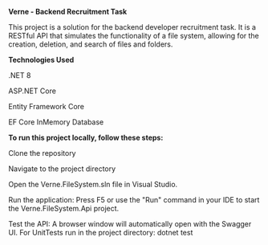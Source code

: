 **Verne - Backend Recruitment Task**

This project is a solution for the backend developer recruitment task. It is a RESTful API that simulates the functionality of a file system, allowing for the creation, deletion, and search of files and folders.

**Technologies Used**

.NET 8

ASP.NET Core

Entity Framework Core

EF Core InMemory Database

**To run this project locally, follow these steps:**

Clone the repository

Navigate to the project directory

Open the Verne.FileSystem.sln file in Visual Studio.

Run the application:
Press F5 or use the "Run" command in your IDE to start the Verne.FileSystem.Api project.

Test the API:
A browser window will automatically open with the Swagger UI.
For UnitTests run in the project directory: dotnet test 
